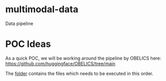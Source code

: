# multimodal-data
Data pipeline


# POC Ideas

As a quick POC, we will be working around the pipeline by OBELICS here: 
https://github.com/huggingface/OBELICS/tree/main 

The [folder](https://github.com/huggingface/OBELICS/tree/main/build_obelics) contains the files which needs to be executed in this order. 
